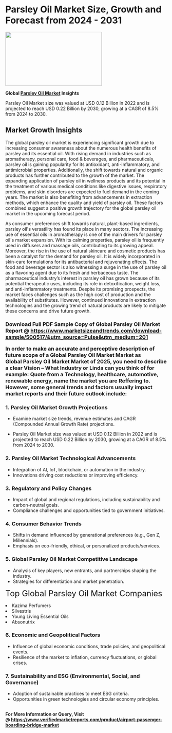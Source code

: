 <H1>Parsley Oil Market Size, Growth and Forecast from 2024 - 2031</H1><img class="aligncenter size-medium wp-image-584254" src="https://thirdeyenews.in/wp-content/uploads/2024/09/Global-Market-Research-300x168.jpeg" alt="" width="300" height="168" /><p><strong>Global&nbsp;<a href="https://www.marketsizeandtrends.com/download-sample/500517/&amp;utm_source=Pulse&amp;utm_medium=201">Parsley Oil Market</a> Insights</strong></p><p>Parsley Oil Market size was valued at USD 0.12 Billion in 2022 and is projected to reach USD 0.22 Billion by 2030, growing at a CAGR of 8.5% from 2024 to 2030.</p><p><h2>Market Growth Insights</h2> <p>The global parsley oil market is experiencing significant growth due to increasing consumer awareness about the numerous health benefits of parsley and its essential oil. With rising demand in industries such as aromatherapy, personal care, food & beverages, and pharmaceuticals, parsley oil is gaining popularity for its antioxidant, anti-inflammatory, and antimicrobial properties. Additionally, the shift towards natural and organic products has further contributed to the growth of the market. The expanding application of parsley oil in wellness products and its potential in the treatment of various medical conditions like digestive issues, respiratory problems, and skin disorders are expected to fuel demand in the coming years. The market is also benefiting from advancements in extraction methods, which enhance the quality and yield of parsley oil. These factors combined suggest a positive growth trajectory for the global parsley oil market in the upcoming forecast period.</p> <p><strong><a href="#"></a></strong></p> <p>As consumer preferences shift towards natural, plant-based ingredients, parsley oil's versatility has found its place in many sectors. The increasing use of essential oils in aromatherapy is one of the main drivers for parsley oil's market expansion. With its calming properties, parsley oil is frequently used in diffusers and massage oils, contributing to its growing appeal. Moreover, the rise in the use of natural skincare and cosmetic products has been a catalyst for the demand for parsley oil. It is widely incorporated in skin-care formulations for its antibacterial and rejuvenating effects. The food and beverage sector is also witnessing a surge in the use of parsley oil as a flavoring agent due to its fresh and herbaceous taste. The pharmaceutical industry’s interest in parsley oil has grown because of its potential therapeutic uses, including its role in detoxification, weight loss, and anti-inflammatory treatments. Despite its promising prospects, the market faces challenges such as the high cost of production and the availability of substitutes. However, continued innovations in extraction technologies and the growing trend of natural products are likely to mitigate these concerns and drive future growth. <h3></p><p><span class=""><strong>Download Full PDF Sample Copy of Global Parsley Oil Market Report</strong> @ <a href="https://www.marketsizeandtrends.com/download-sample/500517/&amp;utm_source=Pulse&amp;utm_medium=201" target="_blank">https://www.marketsizeandtrends.com/download-sample/500517/&amp;utm_source=Pulse&amp;utm_medium=201</a></span></p><p>In order to make an accurate and perceptive description of future scope of a Global&nbsp;Parsley Oil Market Market as Global&nbsp;Parsley Oil Market Market of 2025, you need to describe a clear Vision &ndash; What Industry or Linda can you think of for example: Quote from a Technology, healthcare, automotive, renewable energy, name the market you are Reffering to. However, some general trends and factors usually impact market reports and their future outlook include:</p><h3>1.&nbsp;<strong>Parsley Oil Market Growth Projections</strong></h3><ul><li>Examine market size trends, revenue estimates and CAGR (Compounded Annual Growth Rate) projections.</li><li><p>Parsley Oil Market size was valued at USD 0.12 Billion in 2022 and is projected to reach USD 0.22 Billion by 2030, growing at a CAGR of 8.5% from 2024 to 2030.</p></li></ul><h3>2.&nbsp;<strong>Parsley Oil Market Technological Advancements</strong></h3><ul><li>Integration of AI, IoT, blockchain, or automation in the industry.</li><li>Innovations driving cost reductions or improving efficiency.</li></ul><h3>3.&nbsp;<strong>Regulatory and Policy Changes</strong></h3><ul><li>Impact of global and regional regulations, including sustainability and carbon-neutral goals.</li><li>Compliance challenges and opportunities tied to government initiatives.</li></ul><h3>4.&nbsp;<strong>Consumer Behavior Trends</strong></h3><ul><li>Shifts in demand influenced by generational preferences (e.g., Gen Z, Millennials).</li><li>Emphasis on eco-friendly, ethical, or personalized products/services.</li></ul><h3>5.&nbsp;<strong>Global Parsley Oil Market Competitive Landscape</strong></h3><ul><li>Analysis of key players, new entrants, and partnerships shaping the industry.</li><li>Strategies for differentiation and market penetration.</li></ul><p data-pm-slice="1 1 []"><span style="color: inherit; font-family: inherit; font-size: 25px;">Top Global Parsley Oil Market Companies</span></p><div class="" data-test-id=""><p><li>Kazima Perfumers</li><li> Silvestris</li><li> Young Living Essential Oils</li><li> Absonutrix</li></p></div><h3>6.&nbsp;<strong>Economic and Geopolitical Factors</strong></h3><ul><li>Influence of global economic conditions, trade policies, and geopolitical events.</li><li>Resilience of the market to inflation, currency fluctuations, or global crises.</li></ul><h3>7.&nbsp;<strong>Sustainability and ESG (Environmental, Social, and Governance)</strong></h3><ul><li>Adoption of sustainable practices to meet ESG criteria.</li><li>Opportunities in green technologies and circular economy principles.</li></ul><h2><strong style="font-size: 14px;">For More Information or Query, Visit @&nbsp;</strong><a style="background-color: #ffffff; font-size: 14px;" href="https://www.marketsizeandtrends.com/report/parsley-oil-market/" target="_blank">https://www.verifiedmarketreports.com/product/airport-passenger-boarding-bridge-market</a></h2>
